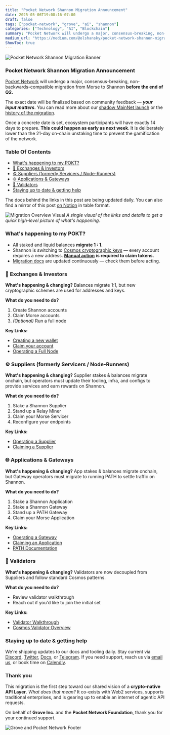 ```yaml
---
title: "Pocket Network Shannon Migration Announcement"
date: 2025-05-06T19:08:16-07:00
draft: false
tags: ["pocket-network", "grove", "ai", "shannon"]
categories: ["Technology", "AI", "Blockchain"]
summary: "Pocket Network will undergo a major, consensus-breaking, non-backwards-compatible migration from Morse to Shannon before the end of Q2."
medium_url: "https://medium.com/@olshansky/pocket-network-shannon-migration-announcement-139c25e4166c"
ShowToc: true
---
```


![Pocket Network Shannon Migration Banner](https://cdn-images-1.medium.com/max/800/1*XeKFihpgfYWf-VnOsPY4UQ.png)

### Pocket Network Shannon Migration Announcement

[Pocket Network](https://pokt.network/) will undergo a major, consensus-breaking, non-backwards-compatible migration from Morse to Shannon **before the end of Q2.**

The exact date will be finalized based on community feedback — ***your input matters***. You can read more about our [shadow MainNet launch](https://medium.com/decentralized-infrastructure/pocket-networks-shannon-upgrade-has-been-successfully-soft-launched-f91f1af8039c) or the [history of the migration](https://medium.com/decentralized-infrastructure/an-update-from-grove-on-shannon-beta-testnet-path-the-past-the-future-5bf7ec2a9acf).

Once a concrete date is set, ecosystem participants will have exactly 14 days to prepare. **This could happen as early as next week**. It is deliberately lower than the 21-day on-chain unstaking time to prevent the gamification of the network.

### Table Of Contents

- [What's happening to my POKT?](#whats-happening-to-my-pokt)
- [🏦 Exchanges & Investors](#-exchanges--investors)
- [⚙️ Suppliers (formerly Servicers / Node-Runners)](#️-suppliers-formerly-servicers--node-runners)
- [🌐 Applications & Gateways](#-applications--gateways)
- [🔐 Validators](#-validators)
- [Staying up to date & getting help](#staying-up-to-date--getting-help)

The docs behind the links in this post are being updated daily. You can also find a mirror of this post [on Notion](https://buildwithgrove.notion.site/Pocket-Network-Shannon-Migration-1e5a36edfff6805b87e0e512340b2c79) in table format.

![Migration Overview Visual](https://cdn-images-1.medium.com/max/800/1*HSkQUzK1bTadQAyPWiaMHA.png)
*A single visual of the links and details to get a quick high-level picture of what's happening.*

### What's happening to my POKT?

- All staked and liquid balances **migrate 1 : 1.**
- Shannon is switching to [Cosmos cryptographic keys](https://docs.cosmos.network/main/learn/beginner/accounts) — every account requires a new address. [**Manual action**](https://dev.poktroll.com/explore/morse_migration/claiming_account) **is required to claim tokens.**
- [Migration docs](https://dev.poktroll.com/category/morse---shannon-migration) are updated continuously — check them before acting.

### 🏦 Exchanges & Investors

**What's happening & changing?** Balances migrate 1:1, but new cryptographic schemes are used for addresses and keys.

**What do you need to do?**

1. Create Shannon accounts
2. Claim Morse accounts
3. *(Optional)* Run a full node

**Key Links:**

- [Creating a new wallet](https://dev.poktroll.com/explore/account_management/create_new_account_cli)
- [Claim your account](https://dev.poktroll.com/explore/morse_migration/claiming_account)
- [Operating a Full Node](https://dev.poktroll.com/operate/cheat_sheets/full_node_cheatsheet)

### ⚙️ Suppliers (formerly Servicers / Node-Runners)

**What's happening & changing?** Supplier stakes & balances migrate onchain, but operators must update their tooling, infra, and configs to provide services and earn rewards on Shannon.

**What do you need to do?**

1. Stake a Shannon Supplier
2. Stand up a Relay Miner
3. Claim your Morse Servicer
4. Reconfigure your endpoints

**Key Links:**

- [Operating a Supplier](https://dev.poktroll.com/operate/cheat_sheets/supplier_cheatsheet)
- [Claiming a Supplier](https://dev.poktroll.com/explore/morse_migration/claiming_supplier)

### 🌐 Applications & Gateways

**What's happening & changing?** App stakes & balances migrate onchain, but Gateway operators must migrate to running PATH to settle traffic on Shannon.

**What do you need to do?**

1. Stake a Shannon Application
2. Stake a Shannon Gateway
3. Stand up a PATH Gateway
4. Claim your Morse Application

**Key Links:**

- [Operating a Gateway](https://dev.poktroll.com/operate/cheat_sheets/gateway_cheatsheet)
- [Claiming an Application](https://dev.poktroll.com/explore/morse_migration/claiming_application)
- [PATH Documentation](https://path.grove.city/)

### 🔐 Validators

**What's happening & changing?** Validators are now decoupled from Suppliers and follow standard Cosmos patterns.

**What do you need to do?**

- Review validator walkthrough
- Reach out if you'd like to join the initial set

**Key Links:**

- [Validator Walkthrough](https://dev.poktroll.com/operate/cheat_sheets/validator_cheatsheet)
- [Cosmos Validator Overview](https://hub.cosmos.network/main/validators/overview)

### Staying up to date & getting help

We're shipping updates to our docs and tooling daily. Stay current via [Discord](https://discord.gg/build-with-grove), [Twitter](https://x.com/BuildWithGrove), [Docs](https://dev.poktroll.com), or [Telegram](https://t.me/@UnofficialPokt). If you need support, reach us via [email us](mailto:portal@grove.city), or book time on [Calendly](https://calendly.com/d/cmdf-tbq-dc3/grove-engineering).

### Thank you

This migration is the first step toward our shared vision of a **crypto-native API Layer**. *What does that mean?* It co-exists with Web2 services, supports traditional enterprises, and is gearing up to enable an internet of agentic API requests.

On behalf of **Grove Inc.** and the **Pocket Network Foundation**, thank you for your continued support.

![Grove and Pocket Network Footer](https://cdn-images-1.medium.com/max/800/1*0wtR-jL4Ars4Vbw3g-D-Xg.png)